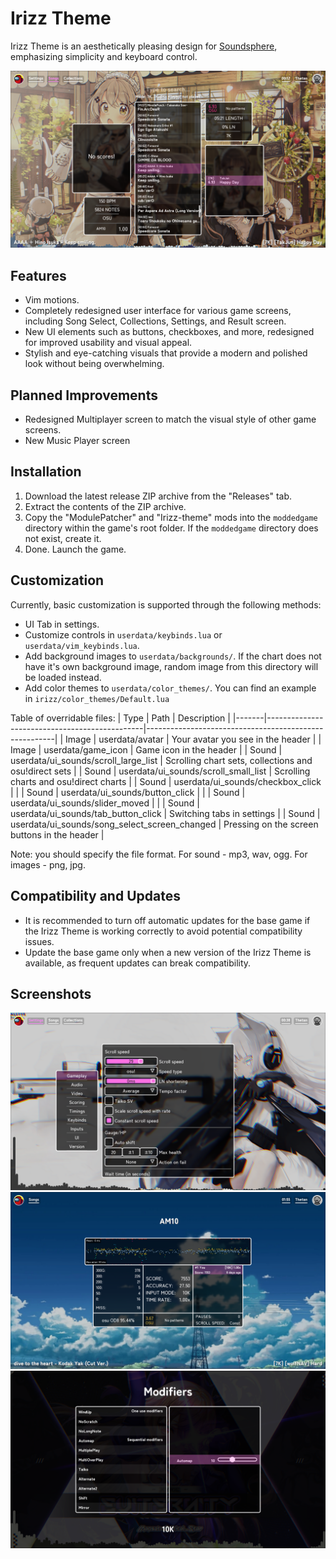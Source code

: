 # Irizz Theme
Irizz Theme is an aesthetically pleasing design for [Soundsphere](https://soundsphere.xyz), emphasizing simplicity and keyboard control.

![Song select screenshot](screenshots/song_select.png?raw=true)

## Features

- Vim motions.
- Completely redesigned user interface for various game screens, including Song Select, Collections, Settings, and Result screen.
- New UI elements such as buttons, checkboxes, and more, redesigned for improved usability and visual appeal.
- Stylish and eye-catching visuals that provide a modern and polished look without being overwhelming.

## Planned Improvements

- Redesigned Multiplayer screen to match the visual style of other game screens.
- New Music Player screen

## Installation

1. Download the latest release ZIP archive from the "Releases" tab.
2. Extract the contents of the ZIP archive.
3. Copy the "ModulePatcher" and "Irizz-theme" mods into the `moddedgame` directory within the game's root folder. If the `moddedgame` directory does not exist, create it.
4. Done. Launch the game.

## Customization

Currently, basic customization is supported through the following methods:

- UI Tab in settings.
- Customize controls in `userdata/keybinds.lua` or `userdata/vim_keybinds.lua`.
- Add background images to `userdata/backgrounds/`. If the chart does not have it's own background image, random image from this directory will be loaded instead.
- Add color themes to `userdata/color_themes/`. You can find an example in `irizz/color_themes/Default.lua`

Table of overridable files:
| Type  | Path                                          | Description                                           |
|-------|-----------------------------------------------|-------------------------------------------------------|
| Image | userdata/avatar                               | Your avatar you see in the header                     |
| Image | userdata/game_icon                            | Game icon in the header                               |
| Sound | userdata/ui_sounds/scroll_large_list          | Scrolling chart sets, collections and osu!direct sets |
| Sound | userdata/ui_sounds/scroll_small_list          | Scrolling charts and osu!direct charts                |
| Sound | userdata/ui_sounds/checkbox_click             |                                                       |
| Sound | userdata/ui_sounds/button_click               |                                                       |
| Sound | userdata/ui_sounds/slider_moved               |                                                       |
| Sound | userdata/ui_sounds/tab_button_click           | Switching tabs in settings                            |
| Sound | userdata/ui_sounds/song_select_screen_changed | Pressing on the screen buttons in the header          |

Note: you should specify the file format. For sound - mp3, wav, ogg. For images - png, jpg.

## Compatibility and Updates

- It is recommended to turn off automatic updates for the base game if the Irizz Theme is working correctly to avoid potential compatibility issues.
- Update the base game only when a new version of the Irizz Theme is available, as frequent updates can break compatibility.

## Screenshots

![Settings screenshot](screenshots/settings.png?raw=true)
![Result screenshot](screenshots/result.png?raw=true)
![Modifiers_screenshot](screenshots/modifiers.png?raw=true)
